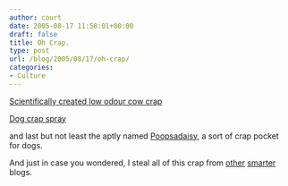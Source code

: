 ```yaml
---
author: court
date: 2005-08-17 11:58:01+00:00
draft: false
title: Oh Crap.
type: post
url: /blog/2005/08/17/oh-crap/
categories:
- Culture
---
```


[Scientifically created low odour cow crap](http://www.ars.usda.gov/is/pr/2005/050329.htm)

[Dog crap spray](http://www.creativematch.co.uk/viewnews/?91254)

and last but not least the aptly named [Poopsadaisy](http://www.cleverpetproducts.com/catalog.asp?prodid=451291), a sort of crap pocket for dogs.

And just in case you wondered, I steal all of this crap from [other](http://gizmodo.com) [smarter](http://www.boingboing.net) blogs.

